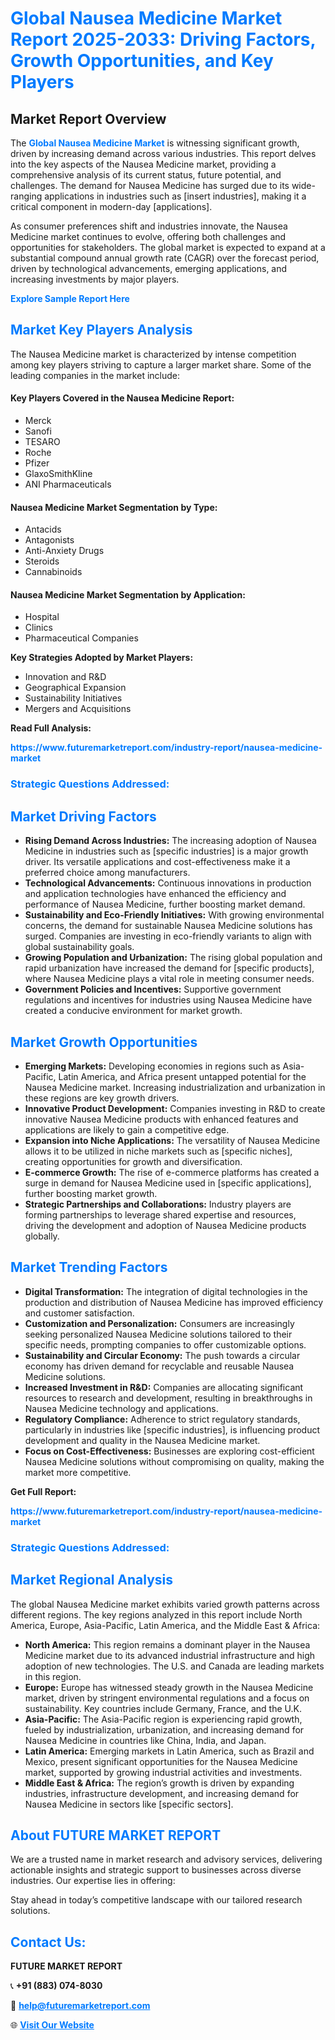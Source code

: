 <h1 style="color: #007BFF;">Global Nausea Medicine Market Report 2025-2033: Driving Factors, Growth Opportunities, and Key Players</h1>

<section id="overview">
<h2>Market Report Overview</h2>
<p>The <a href="https://www.futuremarketreport.com/industry-report/nausea-medicine-market" style="color: #007BFF; text-decoration: none;"><strong>Global Nausea Medicine Market</strong></a> is witnessing significant growth, driven by increasing demand across various industries. This report delves into the key aspects of the Nausea Medicine market, providing a comprehensive analysis of its current status, future potential, and challenges. The demand for Nausea Medicine has surged due to its wide-ranging applications in industries such as [insert industries], making it a critical component in modern-day [applications].</p>
<p>As consumer preferences shift and industries innovate, the Nausea Medicine market continues to evolve, offering both challenges and opportunities for stakeholders. The global market is expected to expand at a substantial compound annual growth rate (CAGR) over the forecast period, driven by technological advancements, emerging applications, and increasing investments by major players.</p>
</section>

<section id="overview">
<p><a href="https://www.futuremarketreport.com/request-sample/reportId=63705" style="color: #007BFF; text-decoration: none;"><strong>Explore Sample Report Here</strong></a></p>
</section>

<section id="key-players">
<h2 style="color: #007BFF;">Market Key Players Analysis</h2>
<p>The Nausea Medicine market is characterized by intense competition among key players striving to capture a larger market share. Some of the leading companies in the market include:</p>
<h4>Key Players Covered in the Nausea Medicine Report:</h4>
<ul><li>Merck</li><li>Sanofi</li><li>TESARO</li><li>Roche</li><li>Pfizer</li><li>GlaxoSmithKline</li><li>ANI Pharmaceuticals</li></ul>
<h4>Nausea Medicine Market Segmentation by Type:</h4>
<ul><li>Antacids</li><li>Antagonists</li><li>Anti-Anxiety Drugs</li><li>Steroids</li><li>Cannabinoids</li></ul>

<h4>Nausea Medicine Market Segmentation by Application:</h4>
<ul><li>Hospital</li><li>Clinics</li><li>Pharmaceutical Companies</li></ul>
<p><strong>Key Strategies Adopted by Market Players:</strong></p>
<ul>
<li>Innovation and R&D</li>
<li>Geographical Expansion</li>
<li>Sustainability Initiatives</li>
<li>Mergers and Acquisitions</li>
</ul>
</section>

<section>
<p><strong>Read Full Analysis: </strong></p><a href="https://www.futuremarketreport.com/industry-report/nausea-medicine-market" style="color: #007BFF; text-decoration: none;"><strong>https://www.futuremarketreport.com/industry-report/nausea-medicine-market</strong></a>
<h3 style="color: #007BFF;">Strategic Questions Addressed:</h3>
</section>

<section id="driving-factors">
<h2 style="color: #007BFF;">Market Driving Factors</h2>
<ul>
<li><strong>Rising Demand Across Industries:</strong> The increasing adoption of Nausea Medicine in industries such as [specific industries] is a major growth driver. Its versatile applications and cost-effectiveness make it a preferred choice among manufacturers.</li>
<li><strong>Technological Advancements:</strong> Continuous innovations in production and application technologies have enhanced the efficiency and performance of Nausea Medicine, further boosting market demand.</li>
<li><strong>Sustainability and Eco-Friendly Initiatives:</strong> With growing environmental concerns, the demand for sustainable Nausea Medicine solutions has surged. Companies are investing in eco-friendly variants to align with global sustainability goals.</li>
<li><strong>Growing Population and Urbanization:</strong> The rising global population and rapid urbanization have increased the demand for [specific products], where Nausea Medicine plays a vital role in meeting consumer needs.</li>
<li><strong>Government Policies and Incentives:</strong> Supportive government regulations and incentives for industries using Nausea Medicine have created a conducive environment for market growth.</li>
</ul>
</section>

<section id="growth-opportunities">
<h2 style="color: #007BFF;">Market Growth Opportunities</h2>
<ul>
<li><strong>Emerging Markets:</strong> Developing economies in regions such as Asia-Pacific, Latin America, and Africa present untapped potential for the Nausea Medicine market. Increasing industrialization and urbanization in these regions are key growth drivers.</li>
<li><strong>Innovative Product Development:</strong> Companies investing in R&D to create innovative Nausea Medicine products with enhanced features and applications are likely to gain a competitive edge.</li>
<li><strong>Expansion into Niche Applications:</strong> The versatility of Nausea Medicine allows it to be utilized in niche markets such as [specific niches], creating opportunities for growth and diversification.</li>
<li><strong>E-commerce Growth:</strong> The rise of e-commerce platforms has created a surge in demand for Nausea Medicine used in [specific applications], further boosting market growth.</li>
<li><strong>Strategic Partnerships and Collaborations:</strong> Industry players are forming partnerships to leverage shared expertise and resources, driving the development and adoption of Nausea Medicine products globally.</li>
</ul>
</section>

<section id="trending-factors">
<h2 style="color: #007BFF;">Market Trending Factors</h2>
<ul>
<li><strong>Digital Transformation:</strong> The integration of digital technologies in the production and distribution of Nausea Medicine has improved efficiency and customer satisfaction.</li>
<li><strong>Customization and Personalization:</strong> Consumers are increasingly seeking personalized Nausea Medicine solutions tailored to their specific needs, prompting companies to offer customizable options.</li>
<li><strong>Sustainability and Circular Economy:</strong> The push towards a circular economy has driven demand for recyclable and reusable Nausea Medicine solutions.</li>
<li><strong>Increased Investment in R&D:</strong> Companies are allocating significant resources to research and development, resulting in breakthroughs in Nausea Medicine technology and applications.</li>
<li><strong>Regulatory Compliance:</strong> Adherence to strict regulatory standards, particularly in industries like [specific industries], is influencing product development and quality in the Nausea Medicine market.</li>
<li><strong>Focus on Cost-Effectiveness:</strong> Businesses are exploring cost-efficient Nausea Medicine solutions without compromising on quality, making the market more competitive.</li>
</ul>
</section>

<section>
<p><strong>Get Full Report: </strong></p><a href="https://www.futuremarketreport.com/industry-report/nausea-medicine-market" style="color: #007BFF; text-decoration: none;"><strong>https://www.futuremarketreport.com/industry-report/nausea-medicine-market</strong></a>
<h3 style="color: #007BFF;">Strategic Questions Addressed:</h3>
</section>


<section id="regional-analysis">
<h2 style="color: #007BFF;">Market Regional Analysis</h2>
<p>The global Nausea Medicine market exhibits varied growth patterns across different regions. The key regions analyzed in this report include North America, Europe, Asia-Pacific, Latin America, and the Middle East & Africa:</p>
<ul>
<li><strong>North America:</strong> This region remains a dominant player in the Nausea Medicine market due to its advanced industrial infrastructure and high adoption of new technologies. The U.S. and Canada are leading markets in this region.</li>
<li><strong>Europe:</strong> Europe has witnessed steady growth in the Nausea Medicine market, driven by stringent environmental regulations and a focus on sustainability. Key countries include Germany, France, and the U.K.</li>
<li><strong>Asia-Pacific:</strong> The Asia-Pacific region is experiencing rapid growth, fueled by industrialization, urbanization, and increasing demand for Nausea Medicine in countries like China, India, and Japan.</li>
<li><strong>Latin America:</strong> Emerging markets in Latin America, such as Brazil and Mexico, present significant opportunities for the Nausea Medicine market, supported by growing industrial activities and investments.</li>
<li><strong>Middle East & Africa:</strong> The region’s growth is driven by expanding industries, infrastructure development, and increasing demand for Nausea Medicine in sectors like [specific sectors].</li>
</ul>
</section>

<footer>
<h2 style="color: #007BFF;">About FUTURE MARKET REPORT</h2>
<p>We are a trusted name in market research and advisory services, delivering actionable insights and strategic support to businesses across diverse industries. Our expertise lies in offering:</p>

<p>Stay ahead in today’s competitive landscape with our tailored research solutions.</p>

<h2 style="color: #007BFF;">Contact Us:</h2>
<p><strong>FUTURE MARKET REPORT</strong></p>
<p>📞 <strong>+91 (883) 074-8030</strong></p>
<p>📧 <strong><a href="mailto:help@futuremarketreport.com" style="color: #007BFF;">help@futuremarketreport.com</a></strong></p>
<p>🌐 <strong><a href="https://www.futuremarketreport.com/" style="color: #007BFF;">Visit Our Website</a></strong></p>
</footer>